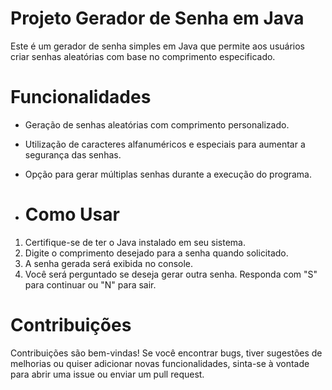 # Projeto Gerador de Senha em Java
Este é um gerador de senha simples em Java que permite aos usuários criar senhas aleatórias com base no comprimento especificado.

# Funcionalidades

- Geração de senhas aleatórias com comprimento personalizado.
- Utilização de caracteres alfanuméricos e especiais para aumentar a segurança das senhas.
- Opção para gerar múltiplas senhas durante a execução do programa.

- # Como Usar

1. Certifique-se de ter o Java instalado em seu sistema.
2. Digite o comprimento desejado para a senha quando solicitado.
3. A senha gerada será exibida no console.
4. Você será perguntado se deseja gerar outra senha. Responda com "S" para continuar ou "N" para sair.


# Contribuições

Contribuições são bem-vindas! Se você encontrar bugs, tiver sugestões de melhorias ou quiser adicionar novas funcionalidades, sinta-se à vontade para abrir uma issue ou enviar um pull request.
